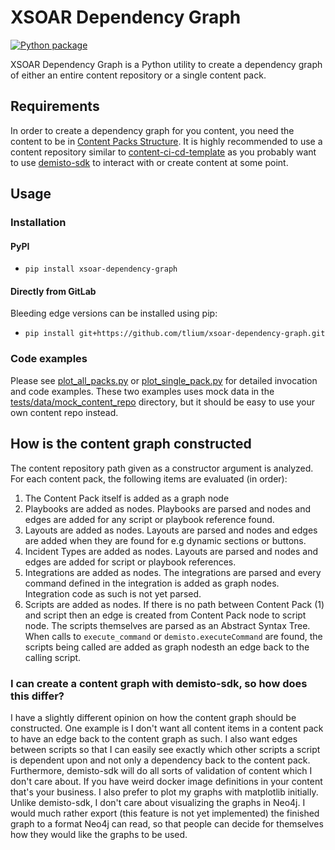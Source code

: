 # XSOAR Dependency Graph
[![Python package](https://github.com/tlium/xsoar-dependency-graph/actions/workflows/python-package.yml/badge.svg)](https://github.com/tlium/xsoar-dependency-graph/actions/workflows/python-package.yml)


XSOAR Dependency Graph is a Python utility to create a dependency graph of either an entire content repository
or a single content pack.

## Requirements
In order to create a dependency graph for you content, you need the content to be in [Content Packs Structure](https://xsoar.pan.dev/docs/packs/packs-format).
It is highly recommended to use a content repository similar to [content-ci-cd-template](https://github.com/demisto/content-ci-cd-template) as you probably want
to use [demisto-sdk](https://github.com/demisto/demisto-sdk) to interact with or create content at some point.

## Usage

### Installation

#### PyPI
- `pip install xsoar-dependency-graph`

#### Directly from GitLab
Bleeding edge versions can be installed using pip:
- `pip install git+https://github.com/tlium/xsoar-dependency-graph.git`

### Code examples
Please see [plot_all_packs.py](examples/plot_all_packs.py) or [plot_single_pack.py](examples/plot_single_pack.py) for detailed invocation and code examples.
These two examples uses mock data in the [tests/data/mock_content_repo](tests/data/mock_content_repo) directory, but it should be easy to use your own content repo instead.


## How is the content graph constructed
The content repository path given as a constructor argument is analyzed. For each content pack, the following items are evaluated (in order):
1. The Content Pack itself is added as a graph node
2. Playbooks are added as nodes. Playbooks are parsed and nodes and edges are added for any script or playbook reference found.
3. Layouts are added as nodes. Layouts are parsed and nodes and edges are added when they are found for e.g dynamic sections or buttons.
4. Incident Types are added as nodes. Layouts are parsed and nodes and edges are added for script or playbook references.
5. Integrations are added as nodes. The integrations are parsed and every command defined in the integration is added as graph nodes. Integration code as such is not yet parsed.
6. Scripts are added as nodes. If there is no path between Content Pack (1) and script then an edge is created from Content Pack node to script node. The scripts themselves are parsed as an Abstract Syntax Tree. When calls to `execute_command` or `demisto.executeCommand` are found, the scripts being called are added as graph nodesth an edge back to the calling script.

### I can create a content graph with demisto-sdk, so how does this differ?
I have a slightly different opinion on how the content graph should be constructed. One example is I don't want all content items in a content pack to have an edge back to the
content graph as such. I also want edges between scripts so that I can easily see exactly which other scripts a script is dependent upon and not only a dependency back to the content pack.
Furthermore, demisto-sdk will do all sorts of validation of content which I don't care about. If you have weird docker image definitions in your content that's your business.
I also prefer to plot my graphs with matplotlib initially. Unlike demisto-sdk, I don't care about visualizing the graphs in Neo4j. I would much rather export (this feature is not yet implemented) the finished graph to a format
Neo4j can read, so that people can decide for themselves how they would like the graphs to be used.
